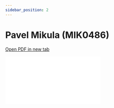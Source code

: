 ```yaml
---
sidebar_position: 2
---
```


# Pavel Mikula (MIK0486)

<a href="../thesis/mik0486/main.pdf" target="_blank">Open PDF in new tab</a>

<object data="../thesis/mik0486/main.pdf" type="application/pdf" width="100%" height="1120px">
    <embed src="../thesis/mik0486/main.pdf">
    </embed>
</object>
